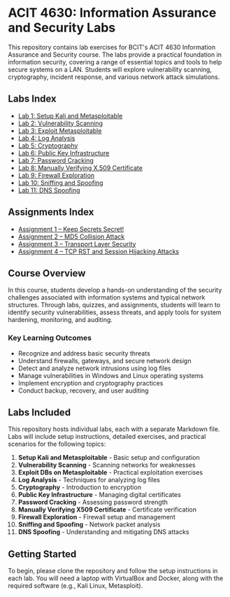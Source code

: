 # ACIT 4630: Information Assurance and Security Labs

This repository contains lab exercises for BCIT's ACIT 4630 Information Assurance and Security course. The labs provide a practical foundation in information security, covering a range of essential topics and tools to help secure systems on a LAN. Students will explore vulnerability scanning, cryptography, incident response, and various network attack simulations.

## Labs Index

- [Lab 1: Setup Kali and Metasploitable](./labs/Lab_01.md)
- [Lab 2: Vulnerability Scanning](./labs/Lab_02.md)
- [Lab 3: Exploit Metasploitable](./labs/Lab_03.md)
- [Lab 4: Log Analysis](./labs/Lab_04.md)
- [Lab 5: Cryptography](./labs/Lab_05.md)
- [Lab 6: Public Key Infrastructure](./labs/Lab_06.md)
- [Lab 7: Password Cracking](./labs/Password_Cracking.md)
- [Lab 8: Manually Verifying X.509 Certificate](./labs/Manually_Verifying_X509_Certificate.md)
- [Lab 9: Firewall Exploration](./labs/Firewall_Exploration.md)
- [Lab 10: Sniffing and Spoofing](./labs/Sniffing_and_Spoofing.md)
- [Lab 11: DNS Spoofing](./labs/DNS_Spoofing.md)

## Assignments Index

- [Assignment 1 – Keep Secrets Secret!](assignments/Assignment_1_Keep_Secrets_Secret.md)
- [Assignment 2 – MD5 Collision Attack](assignments/Assignment_2_MD5_Collision_Attack.md)
- [Assignment 3 – Transport Layer Security](assignments/Assignment_3_Transport_Layer_Security)
- [Assignment 4 – TCP RST and Session Hijacking Attacks](assignments/Assignment_4_TCP_RST_and_Session_Hijacking_Attacks.md)

## Course Overview

In this course, students develop a hands-on understanding of the security challenges associated with information systems and typical network structures. Through labs, quizzes, and assignments, students will learn to identify security vulnerabilities, assess threats, and apply tools for system hardening, monitoring, and auditing.

### Key Learning Outcomes

- Recognize and address basic security threats
- Understand firewalls, gateways, and secure network design
- Detect and analyze network intrusions using log files
- Manage vulnerabilities in Windows and Linux operating systems
- Implement encryption and cryptography practices
- Conduct backup, recovery, and user auditing

## Labs Included

This repository hosts individual labs, each with a separate Markdown file. Labs will include setup instructions, detailed exercises, and practical scenarios for the following topics:

1. **Setup Kali and Metasploitable** - Basic setup and configuration
2. **Vulnerability Scanning** - Scanning networks for weaknesses
3. **Exploit DBs on Metasploitable** - Practical exploitation exercises
4. **Log Analysis** - Techniques for analyzing log files
5. **Cryptography** - Introduction to encryption
6. **Public Key Infrastructure** - Managing digital certificates
7. **Password Cracking** - Assessing password strength
8. **Manually Verifying X509 Certificate** - Certificate verification
9. **Firewall Exploration** - Firewall setup and management
10. **Sniffing and Spoofing** - Network packet analysis
11. **DNS Spoofing** - Understanding and mitigating DNS attacks

## Getting Started

To begin, please clone the repository and follow the setup instructions in each lab. You will need a laptop with VirtualBox and Docker, along with the required software (e.g., Kali Linux, Metasploit).
